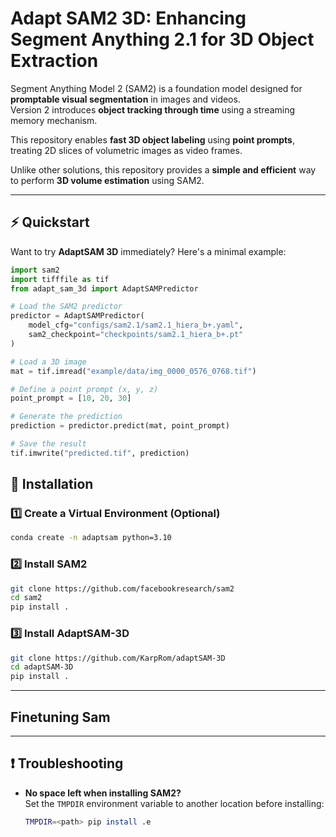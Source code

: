# **Adapt SAM2 3D: Enhancing Segment Anything 2.1 for 3D Object Extraction**

Segment Anything Model 2 (SAM2) is a foundation model designed for **promptable visual segmentation** in images and videos.  
Version 2 introduces **object tracking through time** using a streaming memory mechanism.

This repository enables **fast 3D object labeling** using **point prompts**, treating 2D slices of volumetric images as video frames.

Unlike other solutions, this repository provides a **simple and efficient** way to perform **3D volume estimation** using SAM2.

---

## ⚡ Quickstart

Want to try **AdaptSAM 3D** immediately? Here's a minimal example:

```python
import sam2
import tifffile as tif
from adapt_sam_3d import AdaptSAMPredictor

# Load the SAM2 predictor
predictor = AdaptSAMPredictor(
    model_cfg="configs/sam2.1/sam2.1_hiera_b+.yaml",
    sam2_checkpoint="checkpoints/sam2.1_hiera_b+.pt"
)

# Load a 3D image
mat = tif.imread("example/data/img_0000_0576_0768.tif")

# Define a point prompt (x, y, z)
point_prompt = [10, 20, 30]

# Generate the prediction
prediction = predictor.predict(mat, point_prompt)

# Save the result
tif.imwrite("predicted.tif", prediction)
```

## 🚀 Installation

### 1️⃣ Create a Virtual Environment (Optional)

```sh
conda create -n adaptsam python=3.10
```

### 2️⃣ Install SAM2

```sh
git clone https://github.com/facebookresearch/sam2
cd sam2
pip install .
```

### 3️⃣ Install AdaptSAM-3D

```sh
git clone https://github.com/KarpRom/adaptSAM-3D
cd adaptSAM-3D
pip install .
```

---

## Finetuning Sam

---

## ❗ Troubleshooting

- **No space left when installing SAM2?**  
  Set the `TMPDIR` environment variable to another location before installing:
  ```sh
  TMPDIR=<path> pip install .e
  ```
